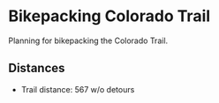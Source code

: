 # Bikepacking Colorado Trail

Planning for bikepacking the Colorado Trail.

## Distances

* Trail distance: 567 w/o detours
